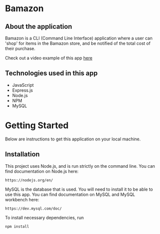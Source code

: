 # Bamazon

## About the application
Bamazon is a CLI (Command Line Interface) application where a user can 'shop' for items in the Bamazon store, and be notified of the total cost of their purchase.

Check out a video example of this app [here](https://drive.google.com/open?id=19D7rQdrHNlT3aIklTT2IIgTTtuZz4Q9i)

## Technologies used in this app

- JavaScript
- Express.js
- Node.js
- NPM
- MySQL

# Getting Started

Below are instructions to get this application on your local machine.

## Installation

This project uses Node.js, and is run strictly on the command line. You can find documentation on Node.js here:

`https://nodejs.org/en/`

MySQL is the database that is used. You will need to install it to be able to use this app. You can find documentation on MySQL and MySQL workbench here:

`https://dev.mysql.com/doc/`

To install necessary dependencies, run

`npm install`






